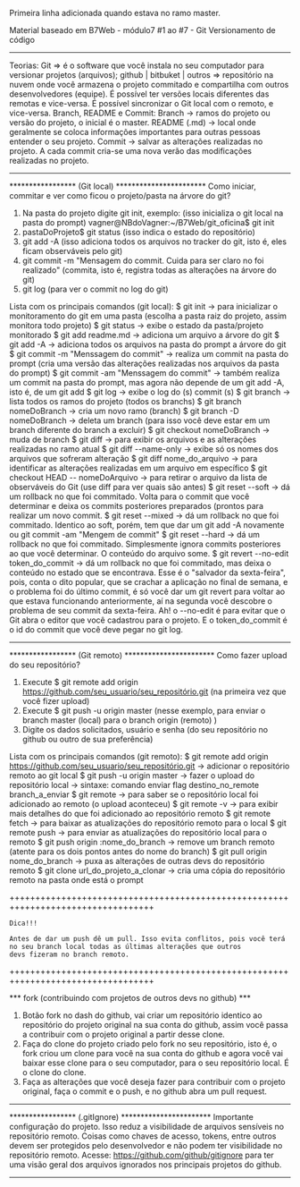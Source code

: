 
Primeira linha adicionada quando estava no ramo master.

Material baseado em B7Web - módulo7 #1 ao #7 - Git Versionamento de código

****************************************
Teorias:
Git => é o software que você instala no seu computador para versionar projetos (arquivos);
github | bitbuket | outros => repositório na nuvem onde você armazena o projeto commitado e compartilha com outros desenvolvedores (equipe). É 	possível ter versões locais diferentes das remotas e vice-versa. É possível sincronizar o Git local com o remoto, e vice-versa.
Branch, README e Commit:
	Branch -> ramos do projeto ou versão do projeto, o inicial é o master.
	README (.md) -> local onde geralmente se coloca informações importantes para outras pessoas entender o seu projeto.
	Commit -> salvar as alterações realizadas no projeto. A cada commit cria-se uma nova verão das modificações realizadas no projeto.
****************************************

***************** (Git local) ***********************
Como iniciar, commitar e ver como ficou o projeto/pasta na árvore do git?
1. Na pasta do projeto digite git init, exemplo: (isso inicializa o git local na pasta do prompt)
	vagner@NBdoVagner:~/B7Web/git_oficina$ git init
2. pastaDoProjeto$ git status (isso indica o estado do repositório)
3. git add -A (isso adiciona todos os arquivos no tracker do git, isto é, eles ficam observáveis pelo git)
4. git commit -m "Mensagem do commit. Cuida para ser claro no foi realizado" (commita, isto é, registra todas as alterações na árvore do git)
5. git log (para ver o commit no log do git)

Lista com os principais comandos (git local):
$ git init -> para inicializar o monitoramento do git em uma pasta (escolha a pasta raiz do projeto, assim monitora todo projeto)
$ git status -> exibe o estado da pasta/projeto monitorado
$ git add readme.md -> adiciona um arquivo a árvore do git
$ git add -A -> adiciona todos os arquivos na pasta do prompt a árvore do git
$ git commit -m "Menssagem do commit" -> realiza um commit na pasta do prompt (cria uma versão das alterações realizadas nos arquivos da pasta do prompt)
$ git commit -am "Menssagem do commit" -> também realiza um commit na pasta do prompt, mas agora não depende de um git add -A, isto é, de um git add
$ git log -> exibe o log do (s) commit (s)
$ git branch -> lista todos os ramos do projeto (todos os branchs)
$ git branch nomeDoBranch -> cria um novo ramo (branch)
$ git branch -D nomeDoBranch -> deleta um branch (para isso você deve estar em um branch diferente do branch a excluir)
$ git checkout nomeDoBranch -> muda de branch
$ git diff -> para exibir os arquivos e as alterações realizadas no ramo atual
$ git diff --name-only -> exibe só os nomes dos arquivos que sofreram alteração
$ git diff nome_do_arquivo -> para identificar as alterações realizadas em um arquivo em específico
$ git checkout HEAD -- nomeDoArquivo -> para retirar o arquivo da lista de observáveis do Git (use diff para ver quais são antes)
$ git reset --soft -> dá um rollback no que foi commitado. Volta para o commit que você determinar e deixa os commits posteriores preparados (prontos para realizar um novo commit.
$ git reset --mixed -> dá um rollback no que foi commitado. Identico ao soft, porém, tem que dar um git add -A novamente ou git commit -am "Mengem de commit"
$ git reset --hard -> dá um rollback no que foi commitado. Simplesmente ignora commits posteriores ao que você determinar. O conteúdo do arquivo some.
$ git revert --no-edit token_do_commit -> dá um rollback no que foi commitado, mas deixa o conteúdo no estado que se encontrava. Esse é o "salvador da sexta-feira", pois, conta o dito popular, que se crachar a aplicação no final de semana, e o problema foi do último commit, é só você dar um git revert para voltar ao que estava funcionando anteriormente, aí na segunda você descobre o problema de seu commit da sexta-feira. Ah! o --no-edit é para evitar que o Git abra o editor que você cadastrou para o projeto. E o token_do_commit é o id do commit que você deve pegar no git log.
****************************************

***************** (Git remoto) ***********************
Como fazer upload do seu repositório?
1. Execute $ git remote add origin https://github.com/seu_usuario/seu_repositório.git (na primeira vez que você fizer upload)
2. Execute $ git push -u origin master (nesse exemplo, para enviar o branch master (local) para o branch origin (remoto) )
3. Digite os dados solicitados, usuário e senha (do seu repositório no github ou outro de sua preferência)

Lista com os principais comandos (git remoto):
$ git remote add origin https://github.com/seu_usuario/seu_repositório.git -> adicionar o repositório remoto ao git local
$ git push -u origin master -> fazer o upload do repositório local -> sintaxe: comando enviar flag destino_no_remote branch_a_enviar
$ git remote -> para saber se o repositório local foi adicionado ao remoto (o upload aconteceu)
$ git remote -v -> para exibir mais detalhes do que foi adicionado ao repositório remoto
$ git remote fetch -> para baixar as atualizações do repositório remoto para o local
$ git remote push -> para enviar as atualizações do repositório local para o remoto
$ git push origin :nome_do_branch -> remove um branch remoto (atente para os dois pontos antes do nome do branch)
$ git pull origin nome_do_branch -> puxa as alterações de outras devs do repositório remoto
$ git clone url_do_projeto_a_clonar -> cria uma cópia do repositório remoto na pasta onde está o prompt

++++++++++++++++++++++++++++++++++++++++++++++++++++++++++++++++++++++++++++++++++

	Dica!!!

	Antes de dar um push dê um pull. Isso evita conflitos, pois você terá no seu branch local todas as últimas alterações que outros
	devs fizeram no branch remoto.

++++++++++++++++++++++++++++++++++++++++++++++++++++++++++++++++++++++++++++++++++

*** fork (contribuindo com projetos de outros devs no github) ***
1. Botão fork no dash do github, vai criar um repositório identico ao repositório do projeto original na sua conta do github, assim você passa a contribuir com o projeto original a partir desse clone.
2. Faça do clone do projeto criado pelo fork no seu repositório, isto é, o fork criou um clone para você na sua conta do github e agora você vai baixar esse clone para o seu computador, para o seu repositório local. É o clone do clone.
3. Faça as alterações que você deseja fazer para contribuir com o projeto original, faça o commit e o push, e no github abra um pull request.

****************************************

***************** (.gitIgnore) ***********************
Importante configuração do projeto. Isso reduz a visibilidade de arquivos sensíveis no repositório remoto. Coisas como chaves de acesso, tokens, entre outros devem ser protegidos pelo desenvolvedor e não podem ter visibilidade no repositório remoto.
Acesse: https://github.com/github/gitignore para ter uma visão geral dos arquivos ignorados nos principais projetos do github.
****************************************
